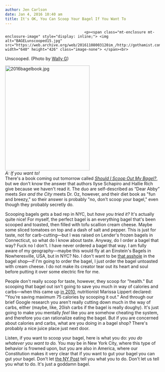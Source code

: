 ```yaml
---
author: Jen Carlson
date: Jan 4, 2016 10:40 am
title: It's OK, You Can Scoop Your Bagel If You Want To
---
```


	
										<p><span class="mt-enclosure mt-enclosure-image" style="display: inline;"> <img alt="BAGELunscooped15.jpg" src="https://web.archive.org/web/20161108003120im_/http://gothamist.com/attachments/arts_jen/BAGELunscooped15.jpg" width="640" height="426" class="image-none"> </span><br>
<span class="photo_caption">Unscooped. (Photo by <a href="https://web.archive.org/web/20161108003120/https://www.flickr.com/photos/wallyg/14441148475">Wally G</a>)</span></p>

<p><span class="mt-enclosure mt-enclosure-image" style="display: inline;"> </span></p><div class="image-right"> <img alt="2016bagelbook.jpg" src="https://web.archive.org/web/20161108003120im_/http://gothamist.com/attachments/arts_jen/2016bagelbook.jpg" width="275" height="341"> <br> <i style=" width:275px; ;display:block"> A: If you want to!</i></div> There&apos;s a book coming out tomorrow called <a href="https://web.archive.org/web/20161108003120/http://www.amazon.com/Should-Scoop-Out-Bagel-Nutrition/dp/1634502310"><em>Should I Scoop Out My Bagel?</em></a>, but we don&apos;t know the answer that authors Ilyse Schapiro and Hallie Rich give because we haven&apos;t read it. The duo are self-described as &#x201C;Dear Abby&#x201D; meets <em>Sex and the City</em> meets Dr. Oz, however, and their diet book as &quot;fun and breezy,&quot; so their answer is probably &quot;no, don&apos;t scoop your bagel,&quot; even though they probably secretly do. <p></p>

<p>Scooping bagels gets a bad rep in NYC, but <em>have you tried it?</em> It&apos;s actually quite nice! For myself, the perfect bagel is an everything bagel that&apos;s been scooped and toasted, then filled with tofu scallion cream cheese. Maybe some sliced tomatoes on top and a dash of salt and pepper. This is just for taste, not for carb-cutting&#x2014;but I was raised on Lender&apos;s frozen bagels in Connecticut, so what do I know about taste. Anyway, do I order a bagel that way? Fuck no I don&apos;t. I have never ordered a bagel that way. I am fully aware of my geography&#x2014;maybe this would fly at an Einstein&apos;s Bagels in Nowheresville, USA, but in NYC? No. I don&apos;t want to be <a href="https://web.archive.org/web/20161108003120/http://gothamist.com/2011/08/12/psa_on_ordering_bagels.php">that asshole</a> in the bagel shop&#x2014;if I&apos;m going to order the bagel, I just order the bagel untoasted with cream cheese. I do not make its creator tear out its heart and soul before putting it over some electric fire for me.</p>

<p>People don&apos;t really scoop for taste, however, they scoop for &quot;health.&quot; But scooping that bagel out isn&apos;t going to save you much in way of calories and carbs&#x2014;when this came up <a href="https://web.archive.org/web/20161108003120/http://gothamist.com/2010/06/27/do_you_scoop.php">in 2010</a>, nutritionist Marissa Lippert declared: &quot;You&#x2019;re saving maximum 75 calories by scooping it out.&quot; And through our brief Google research you aren&apos;t really cutting down much in the way of carbs, either (maybe, like, 20ish carbs if the bagel is really doughy). It&apos;s just going to make you mentally <em>feel</em> like you are somehow cheating the system, and therefore you can rationalize eating the bagel. But if you are concerned about calories and carbs, what are you doing in a bagel shop? There&apos;s probably a nice juice place just next door.</p>

<p>Listen, if you want to scoop your bagel, here is what you do: <em>you do whatever you want to do.</em> You may be in New York City, where this type of behavior is frowned upon, but you are also in America, where our Constitution makes it very clear that if you want to gut your bagel you can gut your bagel. Don&apos;t let <a href="https://web.archive.org/web/20161108003120/http://nypost.com/2016/01/03/bagel-scoopers-are-ruining-nyc/">the NY Post</a> tell you what you to do. Don&apos;t let us tell you what to do. It&apos;s just a goddamn bagel.</p>					
										
									
				